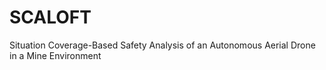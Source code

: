 # SCALOFT
Situation Coverage-Based Safety Analysis of an Autonomous Aerial Drone in a Mine Environment
